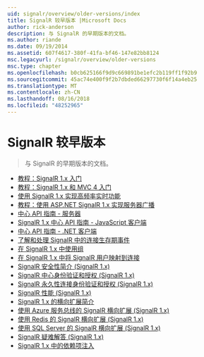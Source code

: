 ```yaml
---
uid: signalr/overview/older-versions/index
title: SignalR 较早版本 |Microsoft Docs
author: rick-anderson
description: 与 SignalR 的早期版本的文档。
ms.author: riande
ms.date: 09/19/2014
ms.assetid: 607f4617-380f-41fa-bf46-147e82bb8124
msc.legacyurl: /signalr/overview/older-versions
msc.type: chapter
ms.openlocfilehash: b0cb625166f9d9c669891be1efc2b119ff1f92b9
ms.sourcegitcommit: 45ac74e400f9f2b7dbded66297730f6f14a4eb25
ms.translationtype: MT
ms.contentlocale: zh-CN
ms.lasthandoff: 08/16/2018
ms.locfileid: "48252965"
---
```

<a name="signalr-older-versions"></a>SignalR 较早版本
====================
> 与 SignalR 的早期版本的文档。


- [教程：SignalR 1.x 入门](tutorial-getting-started-with-signalr.md)
- [教程：SignalR 1.x 和 MVC 4 入门](tutorial-getting-started-with-signalr-and-mvc-4.md)
- [使用 SignalR 1.x 实现高频率实时功能](tutorial-high-frequency-realtime-with-signalr.md)
- [教程：使用 ASP.NET SignalR 1.x 实现服务器广播](tutorial-server-broadcast-with-aspnet-signalr.md)
- [中心 API 指南 - 服务器](signalr-1x-hubs-api-guide-server.md)
- [SignalR 1.x 中心 API 指南 - JavaScript 客户端](signalr-1x-hubs-api-guide-javascript-client.md)
- [中心 API 指南 - .NET 客户端](signalr-1x-hubs-api-guide-net-client.md)
- [了解和处理 SignalR 中的连接生存期事件](handling-connection-lifetime-events.md)
- [在 SignalR 1.x 中使用组](working-with-groups.md)
- [在 SignalR 1.x 中将 SignalR 用户映射到连接](mapping-users-to-connections.md)
- [SignalR 安全性简介 (SignalR 1.x)](introduction-to-security.md)
- [SignalR 中心身份验证和授权 (SignalR 1.x)](hub-authorization.md)
- [SignalR 永久性连接身份验证和授权 (SignalR 1.x)](persistent-connection-authorization.md)
- [SignalR 性能 (SignalR 1.x)](signalr-performance.md)
- [SignalR 1.x 的横向扩展简介](scaleout-in-signalr.md)
- [使用 Azure 服务总线的 SignalR 横向扩展 (SignalR 1.x)](scaleout-with-windows-azure-service-bus.md)
- [使用 Redis 的 SignalR 横向扩展 (SignalR 1.x)](scaleout-with-redis.md)
- [使用 SQL Server 的 SignalR 横向扩展 (SignalR 1.x)](scaleout-with-sql-server.md)
- [SignalR 疑难解答 (SignalR 1.x)](troubleshooting.md)
- [SignalR 1.x 中的依赖项注入](dependency-injection.md)
